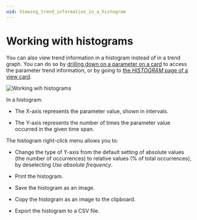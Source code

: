 ```yaml
---
uid: Viewing_trend_information_in_a_histogram
---
```


# Working with histograms

You can also view trend information in a histogram instead of in a trend graph. You can do so by [drilling down on a parameter on a card](xref:Viewing_trend_information_in_a_histogram_by_drilling_down_on_a_parameter) to access the parameter trend information, or by going to [the *HISTOGRAM* page of a view card](xref:Viewing_trend_information_in_a_histogram_on_a_view_card).

![Working wih histograms](~/user-guide/images/Working_with_Histograms.png)

In a histogram:

- The X-axis represents the parameter value, shown in intervals.

- The Y-axis represents the number of times the parameter value occurred in the given time span.

The histogram right-click menu allows you to:

- Change the type of Y-axis from the default setting of absolute values (the number of occurrences) to relative values (% of total occurrences), by deselecting *Use absolute frequency*.

- Print the histogram.

- Save the histogram as an image.

- Copy the histogram as an image to the clipboard.

- Export the histogram to a CSV file.
